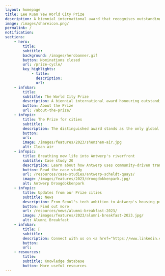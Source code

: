 ```yaml
---
layout: homepage
title: Lee Kuan Yew World City Prize
description: A biennial international award that recognises outstanding cities in tackling urban challenges to bring about a holistic & sustained urban transformation
image: /images/shareicon.png/
permalink: /
notification: 
sections:
    - hero:
        title: 
        subtitle: 
        background: /images/herobanner.gif
        button: Nominations closed
        url: /prize-cycle/
        key_highlights:
            - title: 
              description: 
              url: 
    - infobar:    
        title: 
        subtitle: The World City Prize
        description: A biennial international award honouring outstanding cities in creating liveable, vibrant & sustainable urban communities.
        button: About the Prize
        url: /about-the-prize/
    - infopic:    
        title: The Prize for cities
        subtitle: 
        description: The distinguished award stands as the only global recognition of cities, meticulously assessing holistic transformation over a 10-20 year span. It signifies sustained urban evolution, acknowledging profound and enduring positive change.
        button: 
        url: 
        image: /images/features/2023/shenzhen-air.jpg
        alt: Clean air
    - infopic:    
        title: Breathing new life into Antwerp's riverfront
        subtitle: Case study 20
        description: Learn about how Antwerp uses community-driven transformation to turn an industrial wasteland to a vibrant waterfront.
        button: Read the case study
        url: /resources/case-studies/antwerp-scheldt-quays/
        image: /images/features/2023/droogdokkenpark.jpg/
        alt: Antwerp Droogdokkenpark
    - infopic:    
        title: Updates from our Prize cities
        subtitle: News
        description: From Seoul's tech ambition to Antwerp's housing priorities, discover the insights that are driving changes in our Prize cities. 
        button: Find out more
        url: /resources/news/alumni-breakfast-2023/
        image: /images/features/2023/alumni-breakfast-2023.jpg/
        alt: Alumni Breakfast
    - infobar:
        title: 💬
        subtitle: 
        description: Connect with us on <a href="https://www.linkedin.com/in/leekuanyewworldcityprize/" style="color:#967942; text-decoration:underline;" target="_blank">LinkedIn</a>
        button: 
        url: 
    - resources:
        title: 
        subtitle: Knowledge database
        button: More useful resources
---
```

